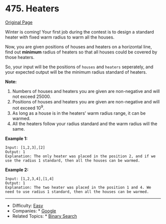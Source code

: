 # 475. Heaters

[Original Page](https://leetcode.com/problems/heaters/description/)

Winter is coming! Your first job during the contest is to design a standard heater with fixed warm radius to warm all the houses.

Now, you are given positions of houses and heaters on a horizontal line, 
find out **minimum** radius of heaters so that all houses could be covered by those heaters.

So, your input will be the positions of `houses` and `heaters` seperately, 
and your expected output will be the minimum radius standard of heaters.

**Note:**
1. Numbers of houses and heaters you are given are non-negative and will not exceed 25000.
2. Positions of houses and heaters you are given are non-negative and will not exceed 10<sup>9</sup>.
3. As long as a house is in the heaters' warm radius range, it can be warmed.
4. All the heaters follow your radius standard and the warm radius will the same.

**Example 1:**
```
Input: [1,2,3],[2]
Output: 1
Explanation: The only heater was placed in the position 2, and if we use the radius 1 standard, then all the houses can be warmed.
```
**Example 2:**
```
Input: [1,2,3,4],[1,4]
Output: 1
Explanation: The two heater was placed in the position 1 and 4. We need to use radius 1 standard, then all the houses can be warmed.
```
---

* Difficulty: [Easy](https://leetcode.com/problemset/all/?difficulty=Easy)
* Companies: * [Google](https://leetcode.com/company/google/)
* Related Topics: * [Binary Search](https://leetcode.com/tag/binary-search/)
